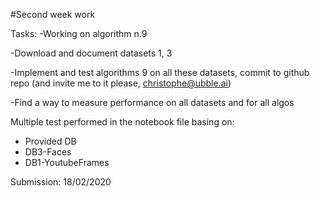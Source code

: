 #Second week work

Tasks:
-Working on algorithm n.9

-Download and document datasets 1, 3

-Implement and test algorithms 9 on all these datasets, commit to github repo (and invite me to it please, christophe@ubble.ai)

-Find a way to measure performance on all datasets and for all algos


Multiple test performed in the notebook file basing on:
- Provided DB
- DB3-Faces
- DB1-YoutubeFrames



Submission: 18/02/2020
